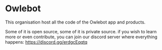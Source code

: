 # Owlebot

This organisation host all the code of the Owlebot app and products.

Some of it is open source, some of it is private source. if you wish to learn more or even contribute, you can join our discord server where everything happens: https://discord.gg/erdgcEqqtq 

<!--

**Here are some ideas to get you started:**

🙋‍♀️ A short introduction - what is your organization all about?
🌈 Contribution guidelines - how can the community get involved?
👩‍💻 Useful resources - where can the community find your docs? Is there anything else the community should know?
🍿 Fun facts - what does your team eat for breakfast?
🧙 Remember, you can do mighty things with the power of [Markdown](https://docs.github.com/github/writing-on-github/getting-started-with-writing-and-formatting-on-github/basic-writing-and-formatting-syntax)
-->
